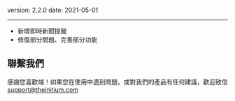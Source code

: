 version: 2.2.0
date: 2021-05-01

---

- 新增即時新聞提醒
- 修復部分問題、完善部分功能

## 聯繫我們

感謝您喜歡端！如果您在使用中遇到問題，或對我們的產品有任何建議，歡迎致信 [support@theinitium.com](mailto:support@theinitium.com)